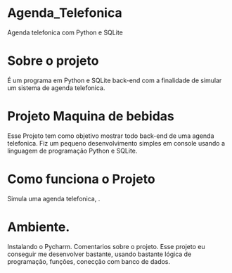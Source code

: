# Agenda_Telefonica
 Agenda telefonica com Python e SQLite

# Sobre o projeto
É um programa em Python e SQLite back-end com a finalidade de simular um sistema de agenda telefonica.

# Projeto Maquina de bebidas
Esse Projeto tem como objetivo mostrar todo back-end de uma agenda telefonica. Fiz um pequeno desenvolvimento simples em console usando a linguagem de programação Python e SQLite.

# Como funciona o Projeto
Simula uma agenda telefonica, .

# Ambiente.
Instalando o Pycharm. Comentarios sobre o projeto. Esse projeto eu conseguir me desenvolver bastante, usando bastante lógica de programação, funções, conecção com banco de dados.
